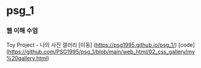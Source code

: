 # psg_1

### 웹 이해 수업
Toy Project - 나의 사진 갤러리 [이동]
(https://psg1995.github.io/psg_1/) [code]
(https://github.com/PSG1995/psg_1/blob/main/web_html/02_css_gallery/my%20gallery.html)
